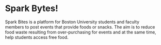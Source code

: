 # Spark Bytes!

Spark Bites is a platform for Boston University students and faculty members to post events that provide foods or snacks. The aim is to reduce food waste resulting from over-purchasing for events and at the same time, help students access free food.
